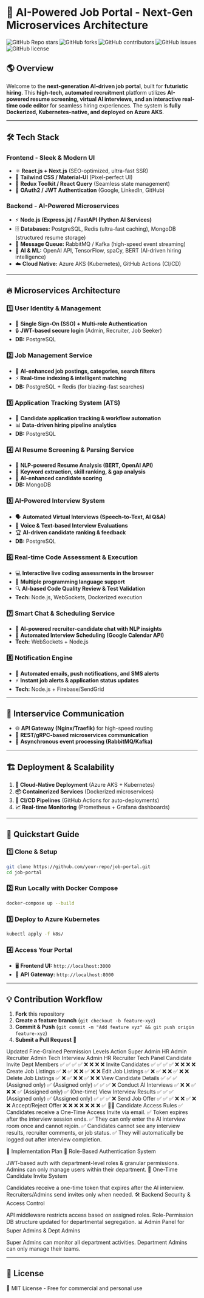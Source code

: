 # 🚀 AI-Powered Job Portal - Next-Gen Microservices Architecture

![GitHub Repo stars](https://img.shields.io/github/stars/your-repo/job-portal?style=for-the-badge)
![GitHub forks](https://img.shields.io/github/forks/your-repo/job-portal?style=for-the-badge)
![GitHub contributors](https://img.shields.io/github/contributors/your-repo/job-portal?style=for-the-badge)
![GitHub issues](https://img.shields.io/github/issues/your-repo/job-portal?style=for-the-badge)
![GitHub license](https://img.shields.io/github/license/your-repo/job-portal?style=for-the-badge)

## 🌎 Overview
Welcome to the **next-generation AI-driven job portal**, built for **futuristic hiring**. This **high-tech, automated recruitment** platform utilizes **AI-powered resume screening, virtual AI interviews, and an interactive real-time code editor** for seamless hiring experiences. The system is **fully Dockerized, Kubernetes-native, and deployed on Azure AKS**.

---
## 🛠️ Tech Stack

### **Frontend - Sleek & Modern UI**
- ⚛️ **React.js + Next.js** (SEO-optimized, ultra-fast SSR)
- 🎨 **Tailwind CSS / Material-UI** (Pixel-perfect UI)
- 🔗 **Redux Toolkit / React Query** (Seamless state management)
- 🔑 **OAuth2 / JWT Authentication** (Google, LinkedIn, GitHub)

### **Backend - AI-Powered Microservices**
- ⚡ **Node.js (Express.js) / FastAPI (Python AI Services)**
- 🗄️ **Databases:** PostgreSQL, Redis (ultra-fast caching), MongoDB (structured resume storage)
- 📡 **Message Queue:** RabbitMQ / Kafka (high-speed event streaming)
- 🧠 **AI & ML:** OpenAI API, TensorFlow, spaCy, BERT (AI-driven hiring intelligence)
- ☁️ **Cloud Native:** Azure AKS (Kubernetes), GitHub Actions (CI/CD)

---
## 🔥 Microservices Architecture

### **1️⃣ User Identity & Management**
- 🚀 **Single Sign-On (SSO) + Multi-role Authentication**
- 🔒 **JWT-based secure login** (Admin, Recruiter, Job Seeker)
- **DB:** PostgreSQL

### **2️⃣ Job Management Service**
- 📌 **AI-enhanced job postings, categories, search filters**
- ⚡ **Real-time indexing & intelligent matching**
- **DB:** PostgreSQL + Redis (for blazing-fast searches)

### **3️⃣ Application Tracking System (ATS)**
- 📝 **Candidate application tracking & workflow automation**
- 📊 **Data-driven hiring pipeline analytics**
- **DB:** PostgreSQL

### **4️⃣ AI Resume Screening & Parsing Service**
- 🤖 **NLP-powered Resume Analysis (BERT, OpenAI API)**
- 📑 **Keyword extraction, skill ranking, & gap analysis**
- 🎯 **AI-enhanced candidate scoring**
- **DB:** MongoDB

### **5️⃣ AI-Powered Interview System**
- 🗣️ **Automated Virtual Interviews (Speech-to-Text, AI Q&A)**
- 🎤 **Voice & Text-based Interview Evaluations**
- 🏆 **AI-driven candidate ranking & feedback**
- **DB:** PostgreSQL

### **6️⃣ Real-time Code Assessment & Execution**
- 💻 **Interactive live coding assessments in the browser**
- 🚀 **Multiple programming language support**
- 🔍 **AI-based Code Quality Review & Test Validation**
- **Tech:** Node.js, WebSockets, Dockerized execution

### **7️⃣ Smart Chat & Scheduling Service**
- 💬 **AI-powered recruiter-candidate chat with NLP insights**
- 📅 **Automated Interview Scheduling (Google Calendar API)**
- **Tech:** WebSockets + Node.js

### **8️⃣ Notification Engine**
- 📩 **Automated emails, push notifications, and SMS alerts**
- ⚡ **Instant job alerts & application status updates**
- **Tech:** Node.js + Firebase/SendGrid

---
## 🚀 Interservice Communication
- 🌐 **API Gateway (Nginx/Traefik)** for high-speed routing
- 🔄 **REST/gRPC-based microservices communication**
- 📨 **Asynchronous event processing (RabbitMQ/Kafka)**

---
## 🏗️ Deployment & Scalability
1. **💠 Cloud-Native Deployment** (Azure AKS + Kubernetes)
2. **📦 Containerized Services** (Dockerized microservices)
3. **🔄 CI/CD Pipelines** (GitHub Actions for auto-deployments)
4. **📈 Real-time Monitoring** (Prometheus + Grafana dashboards)

---
## 🚀 Quickstart Guide
### **1️⃣ Clone & Setup**
```sh
git clone https://github.com/your-repo/job-portal.git
cd job-portal
```

### **2️⃣ Run Locally with Docker Compose**
```sh
docker-compose up --build
```

### **3️⃣ Deploy to Azure Kubernetes**
```sh
kubectl apply -f k8s/
```

### **4️⃣ Access Your Portal**
- 🖥️ **Frontend UI:** `http://localhost:3000`
- 🚀 **API Gateway:** `http://localhost:8000`

---
## 💡 Contribution Workflow
1. **Fork** this repository
2. **Create a feature branch** (`git checkout -b feature-xyz`)
3. **Commit & Push** (`git commit -m "Add feature xyz" && git push origin feature-xyz`)
4. **Submit a Pull Request** 🚀


Updated Fine-Grained Permission Levels
Action	Super Admin	HR Admin	Recruiter Admin	Tech Interview Admin	HR	Recruiter	Tech Panel	Candidate
Invite Dept Members	✅	✅	✅	✅	❌	❌	❌	❌
Invite Candidates	✅	✅	✅	✅	❌	❌	❌	❌
Create Job Listings	✅	❌	✅	❌	❌	✅	❌	❌
Edit Job Listings	✅	❌	✅	❌	❌	✅	❌	❌
Delete Job Listings	✅	❌	✅	❌	❌	✅	❌	❌
View Candidate Details	✅	✅	✅ (Assigned only)	✅ (Assigned only)	✅	✅	✅	❌
Conduct AI Interviews	✅	❌	❌	✅	❌	❌	✅ (Assigned only)	✅ (One-time)
View Interview Results	✅	✅	✅ (Assigned only)	✅ (Assigned only)	✅	✅	✅	❌
Send Job Offer	✅	✅	✅	❌	❌	✅	❌	❌
Accept/Reject Offer	❌	❌	❌	❌	❌	❌	❌	✅
🕵️‍♂️ Candidate Access Rules
✅ Candidates receive a One-Time Access Invite via email.
✅ Token expires after the interview session ends.
✅ They can only enter the AI interview room once and cannot rejoin.
✅ Candidates cannot see any interview results, recruiter comments, or job status.
✅ They will automatically be logged out after interview completion.

🔧 Implementation Plan
🔑 Role-Based Authentication System

JWT-based auth with department-level roles & granular permissions.
Admins can only manage users within their department.
📩 One-Time Candidate Invite System

Candidates receive a one-time token that expires after the AI interview.
Recruiters/Admins send invites only when needed.
🛠️ Backend Security & Access Control

API middleware restricts access based on assigned roles.
Role-Permission DB structure updated for departmental segregation.
📊 Admin Panel for Super Admins & Dept Admins

Super Admins can monitor all department activities.
Department Admins can only manage their teams.

---
## 📜 License
📝 MIT License - Free for commercial and personal use
